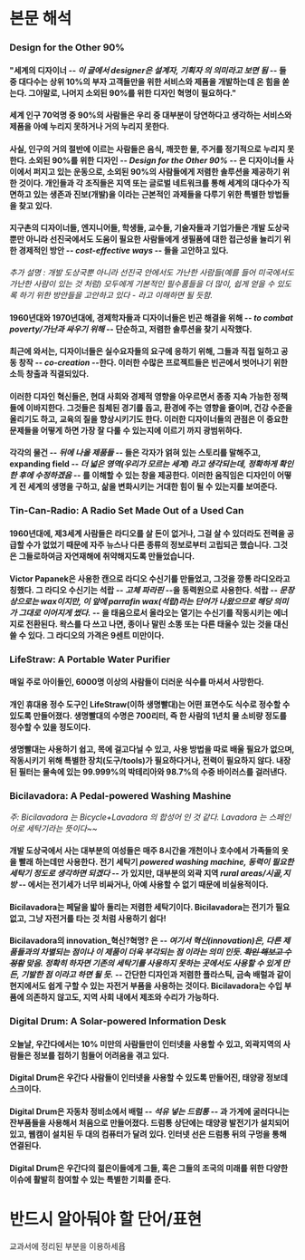 # 본문 해석

### Design for the Other 90%

#### "세계의 디자이너 -- *이 글에서 designer은 설계자, 기획자 의 의미라고 보면 됨* -- 들 중 대다수는 상위 10%의 부자 고객들만을 위한 서비스와 제품을 개발하는데 온 힘을 쏟는다. 그야말로, 나머지 소외된 90%를 위한 디자인 혁명이 필요하다."

#### 세계 인구 70억명 중 90%의 사람들은 우리 중 대부분이 당연하다고 생각하는 서비스와 제품을 아예 누리지 못하거나 거의 누리지 못한다.

#### 사실, 인구의 거의 절반에 이르는 사람들은 음식, 깨끗한 물, 주거를 정기적으로 누리지 못한다. 소외된 90%를 위한 디자인 -- *Design for the Other 90%* -- 은 디자이너들 사이에서 퍼지고 있는 운동으로, 소외된 90%의 사람들에게 저렴한 솔루션을 제공하기 위한 것이다. 개인들과 각 조직들은 지역 또는 글로벌 네트워크를 통해 세계의 대다수가 직면하고 있는 생존과 진보(개발)을 이라는 근본적인 과제들을 다루기 위한 특별한 방법들을 찾고 있다.

#### 지구촌의 디자이너들, 엔지니어들, 학생들, 교수들, 기술자들과 기업가들은 개발 도상국 뿐만 아니라 선진국에서도 도움이 필요한 사람들에게 생필품에 대한 접근성을 늘리기 위한 경제적인 방안 -- _cost-effective ways_ -- 들을 고안하고 있다.

*추가 설명 : 개발 도상국뿐 아니라 선진국 안에서도 가난한 사람들(예를 들어 미국에서도 가난한 사람이 있는 것 처럼) 모두에게 기본적인 필수품들을 더 많이, 쉽게 얻을 수 있도록 하기 위한 방안들을 고안하고 있다 - 라고 이해하면 될 듯함.*

#### 1960년대와 1970년대에, 경제학자들과 디자이너들은 빈곤 해결을 위해 -- _to combat poverty/가난과 싸우기 위해_  --  단순하고, 저렴한 솔루션을 찾기 시작했다.

#### 최근에 와서는, 디자이너들은 실수요자들의 요구에 응하기 위해, 그들과 직접 일하고 공동 창작 -- _co-creation_ --한다. 이러한 수많은 프로젝트들은 빈곤에서 벗어나기 위한 소득 창출과 직결되있다.

#### 이러한 디자인 혁신들은, 현대 사회와 경제적 영향을 아우르면서 종종 지속 가능한 정책들에 이바지한다. 그것들은 침체된 경기를 돕고, 환경에 주는 영향을 줄이며, 건강 수준을 올리기도 하고, 교육의 질을 향상시키기도 한다. 이러한 디자이너들의 관점은 이 중요한 문제들을 어떻게 하면 가장 잘 다룰 수 있는지에 이르기 까지 광범위하다.

#### 각각의 물건 -- _뒤에 나올 제품들_  -- 들은 각자가 얽혀 있는 스토리를 말해주고, expanding field -- _더 넓은 영역(우리가 모르는 세계) 라고 생각되는데, 정확하게 확인한 후에 수정하겠음_ -- 를 이해할 수 있는 창을 제공한다.  이러한 움직임은 디자인이 어떻게 전 세계의 생명을 구하고, 삶을 변화시키는 거대한 힘이 될 수 있는지를 보여준다.

### Tin-Can-Radio: A Radio Set Made Out of a Used Can

#### 1960년대에, 제3세계 사람들은 라디오를 살 돈이 없거나, 그걸 살 수 있더라도 전력을 공급할 수가 없었기 때문에 자주 뉴스나 다른 종류의 정보로부터 고립되곤 했습니다. 그것은 그들로하여금 자연재해에 취약해지도록 만들었습니다.

#### Victor Papanek은 사용한 캔으로 라디오 수신기를 만들었고, 그것을 깡통 라디오라고 칭했다. 그 라디오 수신기는 석랍 -- _고체 파라핀_ --을 동력원으로 사용한다. 석랍 -- _문장상으로는 wax이지만, 이 앞에 parrafin wax(석랍)라는 단어가 나왔으므로 해당 의미가 그대로 이어지게 썼다._ -- 을 태움으로서 올라오는 열기는 수신기를 작동시키는 에너지로 전환된다. 왁스를 다 쓰고 나면, 종이나 말린 소똥 또는 다른 태울수 있는 것을 대신 쓸 수 있다. 그 라디오의 가격은 9센트 미만이다.

### LifeStraw: A Portable Water Purifier

#### 매일 주로 아이들인, 6000명 이상의 사람들이 더러운 식수를 마셔서 사망한다.

#### 개인 휴대용 정수 도구인 LifeStraw(이하 생명빨대)는 어떤 표면수도 식수로 정수할 수 있도록 만들어졌다. 생명빨대의 수명은 700리터, 즉 한 사람의 1년치 물 소비량 정도를 정수할 수 있을 정도이다.

#### 생명빨대는 사용하기 쉽고, 목에 걸고다닐 수 있고, 사용 방법을 따로 배울 필요가 없으며, 작동시키기 위해 특별한 장치(도구/tools)가 필요하다거나, 전력이 필요하지 않다. 내장된 필터는 물속에 있는 99.999%의 박테리아와 98.7%의 수중 바이러스를 걸러낸다.

### Bicilavadora: A Pedal-powered Washing Mashine

*주: Bicilavadora 는 Bicycle+Lavadora 의 합성어 인 것 같다. Lavadora 는 스페인어로 세탁기라는 뜻이다~~*

#### 개발 도상국에서 사는 대부분의 여성들은 매주 8시간을 개천이나 호수에서 가족들의 옷을 빨래 하는데만 사용한다. 전기 세탁기  _powered washing machine, 동력이 필요한 세탁기 정도로 생각하면 되겠다_ -- 가 있지만, 대부분의 외곽 지역  _rural areas/시골,지방_ -- 에서는 전기세가 너무 비싸거나, 아예 사용할 수 없기 때문에 비실용적이다.

#### Bicilavadora는 페달을 밟아 돌리는 저렴한 세탁기이다. Bicilavadora는 전기가 필요 없고, 그냥 자전거를 타는 것 처럼 사용하기 쉽다!

#### Bicilavadora의 innovation_혁신?혁명? 은 -- _여기서 혁신(innovation)은, 다른 제품들과의 차별되는 점이나 이 제품이 더욱 부각되는 점 이라는 의미 인듯. ~~확인 해보고 수정함~~ 맞음. 정확히 하자면 기존의 세탁기를 사용하지 못하는 곳에서도 사용할 수 있게 만든, 기발한 점 이라고 하면 될 듯._ -- 간단한 디자인과 저렴한 플라스틱, 금속 배럴과 같이 현지에서도 쉽게 구할 수 있는 자전거 부품을 사용하는 것이다. Bicilavadora는 수입 부품에 의존하지 않고도, 지역 사회 내에서 제조와 수리가 가능하다.

### Digital Drum: A Solar-powered Information Desk

#### 오늘날, 우간다에서는 10% 미만의 사람들만이 인터넷을 사용할 수 있고, 외곽지역의 사람들은 정보를 접하기 힘들어 어려움을 겪고 있다.

#### Digital Drum은 우간다 사람들이 인터넷을 사용할 수 있도록 만들어진, 태양광 정보데스크이다.

#### Digital Drum은 자동차 정비소에서 배럴 -- _석유 넣는 드럼통_ -- 과 가게에 굴러다니는 잔부품들을 사용해서 처음으로 만들어졌다. 드럼통 상단에는 태양광 발전기가 설치되어 있고, 웹캠이 설치된 두 대의 컴퓨터가 달려 있다. 인터넷 선은 드럼통 뒤의 구멍을 통해 연결된다.

#### Digital Drum은 우간다의 젊은이들에게 그들, 혹은 그들의 조국의 미래를 위한 다양한 이슈에 활발히 참여할 수 있는 특별한 기회를 준다.

# 반드시 알아둬야 할 단어/표현

교과서에 정리된 부분을 이용하세욥 
